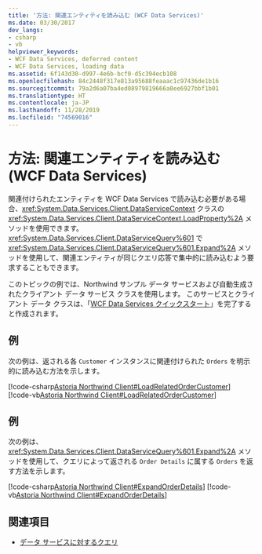 ```yaml
---
title: '方法: 関連エンティティを読み込む (WCF Data Services)'
ms.date: 03/30/2017
dev_langs:
- csharp
- vb
helpviewer_keywords:
- WCF Data Services, deferred content
- WCF Data Services, loading data
ms.assetid: 6f143d30-d997-4e6b-bcf0-d5c394ecb108
ms.openlocfilehash: 84c2448f317e813a95688feaaac1c97436de1b16
ms.sourcegitcommit: 79a2d6a07ba4ed08979819666a0ee6927bbf1b01
ms.translationtype: HT
ms.contentlocale: ja-JP
ms.lasthandoff: 11/28/2019
ms.locfileid: "74569016"
---
```

# <a name="how-to-load-related-entities-wcf-data-services"></a>方法: 関連エンティティを読み込む (WCF Data Services)
関連付けられたエンティティを WCF Data Services で読み込む必要がある場合、<xref:System.Data.Services.Client.DataServiceContext> クラスの <xref:System.Data.Services.Client.DataServiceContext.LoadProperty%2A> メソッドを使用できます。 <xref:System.Data.Services.Client.DataServiceQuery%601> で <xref:System.Data.Services.Client.DataServiceQuery%601.Expand%2A> メソッドを使用して、関連エンティティが同じクエリ応答で集中的に読み込むよう要求することもできます。  
  
 このトピックの例では、Northwind サンプル データ サービスおよび自動生成されたクライアント データ サービス クラスを使用します。 このサービスとクライアント データ クラスは、「[WCF Data Services クイックスタート](quickstart-wcf-data-services.md)」を完了すると作成されます。  
  
## <a name="example"></a>例  
 次の例は、返される各 `Customer` インスタンスに関連付けられた `Orders` を明示的に読み込む方法を示します。  
  
 [!code-csharp[Astoria Northwind Client#LoadRelatedOrderCustomer](../../../../samples/snippets/csharp/VS_Snippets_Misc/astoria_northwind_client/cs/source.cs#loadrelatedordercustomer)]
 [!code-vb[Astoria Northwind Client#LoadRelatedOrderCustomer](../../../../samples/snippets/visualbasic/VS_Snippets_Misc/astoria_northwind_client/vb/source.vb#loadrelatedordercustomer)]  
  
## <a name="example"></a>例  
 次の例は、<xref:System.Data.Services.Client.DataServiceQuery%601.Expand%2A> メソッドを使用して、クエリによって返される `Order Details` に属する `Orders` を返す方法を示します。  
  
 [!code-csharp[Astoria Northwind Client#ExpandOrderDetails](../../../../samples/snippets/csharp/VS_Snippets_Misc/astoria_northwind_client/cs/source.cs#expandorderdetails)]
 [!code-vb[Astoria Northwind Client#ExpandOrderDetails](../../../../samples/snippets/visualbasic/VS_Snippets_Misc/astoria_northwind_client/vb/source.vb#expandorderdetails)]  
  
## <a name="see-also"></a>関連項目

- [データ サービスに対するクエリ](querying-the-data-service-wcf-data-services.md)
